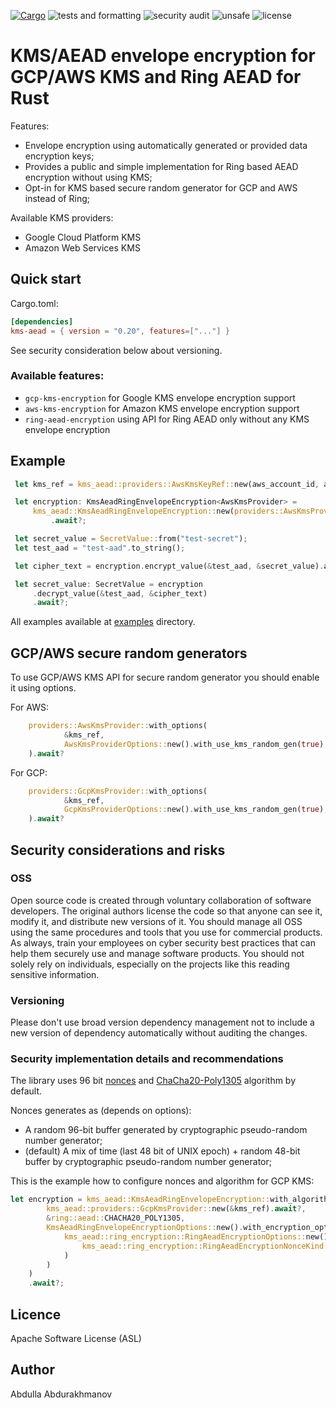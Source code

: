 [![Cargo](https://img.shields.io/crates/v/kms-aead.svg)](https://crates.io/crates/kms-aead)
![tests and formatting](https://github.com/abdolence/kms-aead-rs/workflows/tests%20&amp;%20formatting/badge.svg)
![security audit](https://github.com/abdolence/kms-aead-rs/workflows/security%20audit/badge.svg)
![unsafe](https://img.shields.io/badge/unsafe-forbidden-success.svg)
![license](https://img.shields.io/github/license/abdolence/secret-vault-rs)

# KMS/AEAD envelope encryption for GCP/AWS KMS and Ring AEAD for Rust

Features:
- Envelope encryption using automatically generated or provided data encryption keys;
- Provides a public and simple implementation for Ring based AEAD encryption without using KMS;
- Opt-in for KMS based secure random generator for GCP and AWS instead of Ring;

Available KMS providers:
- Google Cloud Platform KMS
- Amazon Web Services KMS

## Quick start

Cargo.toml:
```toml
[dependencies]
kms-aead = { version = "0.20", features=["..."] }
```
See security consideration below about versioning.

### Available features:
- `gcp-kms-encryption` for Google KMS envelope encryption support
- `aws-kms-encryption` for Amazon KMS envelope encryption support
- `ring-aead-encryption` using API for Ring AEAD only without any KMS envelope encryption

## Example
```rust
 let kms_ref = kms_aead::providers::AwsKmsKeyRef::new(aws_account_id, aws_key_id);

 let encryption: KmsAeadRingEnvelopeEncryption<AwsKmsProvider> =
     kms_aead::KmsAeadRingEnvelopeEncryption::new(providers::AwsKmsProvider::new(&kms_ref).await?)
         .await?;

 let secret_value = SecretValue::from("test-secret");
 let test_aad = "test-aad".to_string();

 let cipher_text = encryption.encrypt_value(&test_aad, &secret_value).await?;

 let secret_value: SecretValue = encryption
     .decrypt_value(&test_aad, &cipher_text)
     .await?;
```

All examples available at [examples](examples) directory.

## GCP/AWS secure random generators
To use GCP/AWS KMS API for secure random generator you should enable it using options.

For AWS:
```rust
    providers::AwsKmsProvider::with_options(
            &kms_ref,
            AwsKmsProviderOptions::new().with_use_kms_random_gen(true),
    ).await?
```

For GCP:
```rust
    providers::GcpKmsProvider::with_options(
            &kms_ref,
            GcpKmsProviderOptions::new().with_use_kms_random_gen(true),
    ).await?
```

## Security considerations and risks

### OSS
Open source code is created through voluntary collaboration of software developers.
The original authors license the code so that anyone can see it, modify it, and
distribute new versions of it.
You should manage all OSS using the same procedures and tools that you use for
commercial products. As always, train your employees on
cyber security best practices that can help them securely 
use and manage software products.
You should not solely rely on individuals, especially on the projects like this
reading sensitive information.

### Versioning
Please don't use broad version dependency management not to include
a new version of dependency automatically without auditing the changes.

### Security implementation details and recommendations
The library uses 96 bit [nonces](https://en.wikipedia.org/wiki/Cryptographic_nonce)
and [ChaCha20-Poly1305](https://tools.ietf.org/html/rfc7539) algorithm by default.

Nonces generates as (depends on options):
- A random 96-bit buffer generated by cryptographic pseudo-random number generator;
- (default) A mix of time (last 48 bit of UNIX epoch) + random 48-bit buffer by cryptographic pseudo-random number generator;

This is the example how to configure nonces and algorithm for GCP KMS:
```rust
let encryption = kms_aead::KmsAeadRingEnvelopeEncryption::with_algorithm_options(
        kms_aead::providers::GcpKmsProvider::new(&kms_ref).await?,
        &ring::aead::CHACHA20_POLY1305,
        KmsAeadRingEnvelopeEncryptionOptions::new().with_encryption_options(
            kms_aead::ring_encryption::RingAeadEncryptionOptions::new().with_nonce_kind(
                kms_aead::ring_encryption::RingAeadEncryptionNonceKind::Random
            )
        )
    )
    .await?;
```

## Licence
Apache Software License (ASL)

## Author
Abdulla Abdurakhmanov
